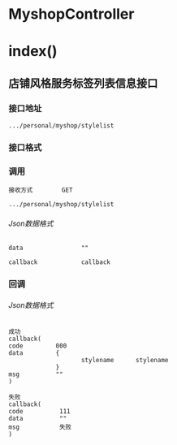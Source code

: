 # MyshopController #
# index() #
## 店铺风格服务标签列表信息接口


### 接口地址


```
.../personal/myshop/stylelist
```

### 接口格式

### 调用

```
接收方式        GET
```

```
.../personal/myshop/stylelist
```

###### Json数据格式
```
data                ""

callback            callback
```

### 回调
###### Json数据格式

```
成功
callback(
code         000
data         {
                    stylename      stylename
             }
msg          ""
)
```

```
失败
callback(
code          111
data          ""
msg           失败
)
```